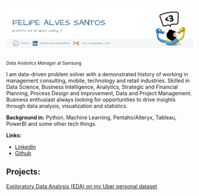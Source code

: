 <p align="center">
  <img src="banner_github.png" >
</p>

<sub>*Data Analytics Manager* at Samsung</sub>

I am data-driven problem solver with a demonstrated history of working in management consulting, mobile, technology and retail industries. Skilled in Data Science, Business Intelligence, Analytics, Strategic and Financial Planning, Process Design and Improvement, Data and Project Management. Business enthusiast always looking for opportunities to drive insights through data analysis, visualization and statistics. 

**Background in:** Python, Machine Learning, Pentaho/Alteryx, Tableau, PowerBI and some other tech things.

**Links:**
* [LinkedIn](https://www.linkedin.com/in/felipealvessantos/)
* [Github](https://github.com/faspy/)


## Projects:
[Exploratory Data Analysis (EDA) on my Uber personal dataset](https://github.com/faspy/data_science_projects/blob/gh-pages/my_uber_rides_eda.ipynb)


